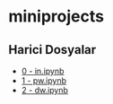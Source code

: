 # miniprojects


<!--HariciDosyalar-->

## Harici Dosyalar

- [0 - in.ipynb](./0%20-%20in.ipynb)
- [1 - pw.ipynb](./1%20-%20pw.ipynb)
- [2 - dw.ipynb](./2%20-%20dw.ipynb)


<!--HariciDosyalar-->

